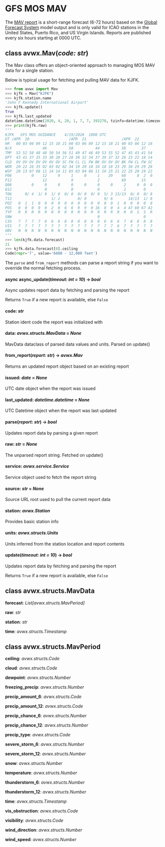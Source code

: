 # GFS MOS MAV

The [MAV report](https://www.nws.noaa.gov/mdl/synop/mavcard.php) is a short-range forecast (6-72 hours) based on the [Global Forecast System](https://www.ncdc.noaa.gov/data-access/model-data/model-datasets/global-forcast-system-gfs) model output and is only valid for ICAO stations in the United States, Puerto Rico, and US Virgin Islands. Reports are published every six hours starting at 0000 UTC.

## class avwx.**Mav**(*code: str*)

The Mav class offers an object-oriented approach to managing MOS MAV data for a single station.

Below is typical usage for fetching and pulling MAV data for KJFK.

```python
>>> from avwx import Mav
>>> kjfk = Mav("KJFK")
>>> kjfk.station.name
'John F Kennedy International Airport'
>>> kjfk.update()
True
>>> kjfk.last_updated
datetime.datetime(2020, 4, 20, 1, 7, 7, 393270, tzinfo=datetime.timezone.utc)
>>> print(kjfk.raw)
"""
KJFK   GFS MOS GUIDANCE    4/19/2020  1800 UTC
DT /APR  20                  /APR  21                /APR  22
HR   00 03 06 09 12 15 18 21 00 03 06 09 12 15 18 21 00 03 06 12 18
N/X              46          58          44          58       37
TMP  53 52 50 48 48 50 54 56 51 49 47 46 49 53 55 52 47 45 43 41 54
DPT  43 41 37 35 33 30 28 27 28 30 32 34 37 39 37 32 26 23 22 18 14
CLD  OV OV OV OV OV OV OV SC FW CL CL FW BK OV OV OV BK FW CL FW SC
WDR  20 22 26 35 02 03 02 02 34 19 20 18 18 18 18 23 29 30 29 29 28
WSP  20 13 07 08 11 14 14 11 05 03 04 06 11 19 25 21 22 25 20 19 22
P06         0    12     9     1     0     1    29    68     8  2  0
P12              12           9           2          69       15
Q06         0     0     0     0     0     0     0     2     0  0  0
Q12               0           0           0           2        0
T06      0/ 4  1/ 0  1/ 0  0/ 0  0/ 0  0/ 0  5/ 3 13/13  0/ 0  0/ 8
T12                  1/ 2        0/ 0        9/ 6       14/13  1/ 8
POZ   0  1  1  0  0  0  0  0  0  0  0  0  0  0  0  1  0  0  0  0  0
POS   0  0  0  0  0  2  0  6  6  9  9  0 16  8  0  4  4 47 60 67 42
TYP   R  R  R  R  R  R  R  R  R  R  R  R  R  R  R  R  R  R  S  S  R
SNW                                       0                    0
CIG   7  7  7  7  6  6  6  8  8  8  8  8  8  6  6  6  7  8  8  8  8
VIS   7  7  7  7  7  7  7  7  7  7  7  7  7  7  7  6  7  7  7  7  7
OBV   N  N  N  N  N  N  N  N  N  N  N  N  N  N  N  N  N  N  N  N  N
"""
>>> len(kjfk.data.forecast)
21
>>> kjfk.data.forecast[0].ceiling
Code(repr='7', value='6600 - 12,000 feet')
```

The `parse` and `from_report` methods can parse a report string if you want to override the normal fetching process.

#### async **async_update**(*timeout: int = 10*) -> *bool*

Async updates report data by fetching and parsing the report

Returns `True` if a new report is available, else `False`

#### **code**: *str*

Station ident code the report was initialized with

#### **data**: *avwx.structs.MavData* = *None*

MavData dataclass of parsed data values and units. Parsed on update()

#### **from_report**(*report: str*) -> *avwx.Mav*

Returns an updated report object based on an existing report

#### **issued**: *date* = *None*

UTC date object when the report was issued

#### **last_updated**: *datetime.datetime* = *None*

UTC Datetime object when the report was last updated

#### **parse**(*report: str*) -> *bool*

Updates report data by parsing a given report

#### **raw**: *str* = *None*

The unparsed report string. Fetched on update()

#### **service**: *avwx.service.Service*

Service object used to fetch the report string

#### **source**: *str* = *None*

Source URL root used to pull the current report data

#### **station**: *avwx.Station*

Provides basic station info

#### **units**: *avwx.structs.Units*

Units inferred from the station location and report contents

#### **update**(*timeout: int = 10*) -> *bool*

Updates report data by fetching and parsing the report

Returns `True` if a new report is available, else `False`

## class avwx.structs.**MavData**

**forecast**: *List[avwx.structs.MavPeriod]*

**raw**: *str*

**station**: *str*

**time**: *avwx.structs.Timestamp*

## class avwx.structs.**MavPeriod**

**ceiling**: *avwx.structs.Code*

**cloud**: *avwx.structs.Code*

**dewpoint**: *avwx.structs.Number*

**freezing_precip**: *avwx.structs.Number*

**precip_amount_6**: *avwx.structs.Code*

**precip_amount_12**: *avwx.structs.Code*

**precip_chance_6**: *avwx.structs.Number*

**precip_chance_12**: *avwx.structs.Number*

**precip_type**: *avwx.structs.Code*

**severe_storm_6**: *avwx.structs.Number*

**severe_storm_12**: *avwx.structs.Number*

**snow**: *avwx.structs.Number*

**temperature**: *avwx.structs.Number*

**thunderstorm_6**: *avwx.structs.Number*

**thunderstorm_12**: *avwx.structs.Number*

**time**: *avwx.structs.Timestamp*

**vis_obstruction**: *avwx.structs.Code*

**visibility**: *avwx.structs.Code*

**wind_direction**: *avwx.structs.Number*

**wind_speed**: *avwx.structs.Number*
